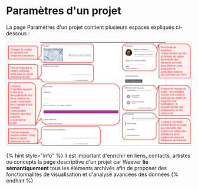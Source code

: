 # Paramètres d'un projet

La page Paramètres d'un projet contient plusieurs espaces expliqués ci-dessous : 

![](../../../../.gitbook/assets/image%20%282%29.png)

{% hint style="info" %}
Il est important d'enrichir en liens, contacts, artistes ou concepts la page descriptive d'un projet car Weever **lie sémantiquement** tous les éléments archivés afin de proposer des fonctionnalités de visualisation et d'analyse avancées des données
{% endhint %}

